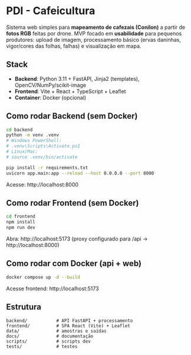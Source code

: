 # PDI - Cafeicultura

Sistema web simples para **mapeamento de cafezais (Conilon)** a partir de **fotos RGB** feitas por drone. MVP focado em **usabilidade** para pequenos produtores: upload de imagem, processamento básico (ervas daninhas, vigor/cores das folhas, falhas) e visualização em mapa.

## Stack

- **Backend**: Python 3.11 + FastAPI, Jinja2 (templates), OpenCV/NumPy/scikit-image
- **Frontend**: Vite + React + TypeScript + Leaflet
- **Container**: Docker (opcional)

## Como rodar Backend (sem Docker)

```bash
cd backend
python -m venv .venv
# Windows PowerShell:
# .venv\Scripts\Activate.ps1
# Linux/Mac:
# source .venv/bin/activate

pip install -r requirements.txt
uvicorn app.main:app --reload --host 0.0.0.0 --port 8000
```

Acesse: http://localhost:8000

## Como rodar Frontend (sem Docker)

```bash
cd frontend
npm install
npm run dev
```

Abra: http://localhost:5173 (proxy configurado para /api -> http://localhost:8000)

## Como rodar com Docker (api + web)

```bash
docker compose up -d --build
```

Acesse frontend: http://localhost:5173

## Estrutura

```
backend/           # API FastAPI + processamento
frontend/          # SPA React (Vite) + Leaflet
data/              # amostras e saídas
docs/              # documentação
scripts/           # scripts dev
tests/             # testes
```
